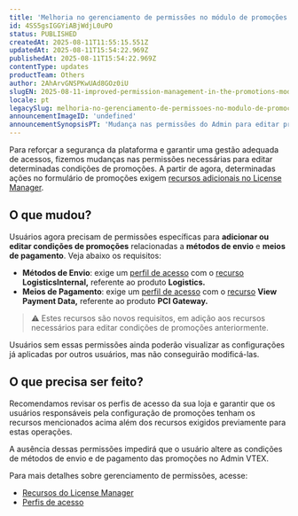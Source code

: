 ```yaml
---
title: 'Melhoria no gerenciamento de permissões no módulo de promoções'
id: 4SS5gsIGGYiABjWdjL0uPO
status: PUBLISHED
createdAt: 2025-08-11T11:55:15.551Z
updatedAt: 2025-08-11T15:54:22.969Z
publishedAt: 2025-08-11T15:54:22.969Z
contentType: updates
productTeam: Others
author: 2AhArvGNSPKwUAd8GOz0iU
slugEN: 2025-08-11-improved-permission-management-in-the-promotions-module
locale: pt
legacySlug: melhoria-no-gerenciamento-de-permissoes-no-modulo-de-promocoes
announcementImageID: 'undefined'
announcementSynopsisPT: 'Mudança nas permissões do Admin para editar promoções com métodos de envio e pagamento.'
---
```


Para reforçar a segurança da plataforma e garantir uma gestão adequada de acessos, fizemos mudanças nas permissões necessárias para editar determinadas condições de promoções. A partir de agora, determinadas ações no formulário de promoções exigem [recursos adicionais no License Manager](/pt/tutorial/license-manager-resources--3q6ztrC8YynQf6rdc6euk3).

## O que mudou?

Usuários agora precisam de permissões específicas para **adicionar ou editar condições de promoções** relacionadas a **métodos de envio** e **meios de pagamento**. Veja abaixo os requisitos:

- **Métodos de Envio**: exige um [perfil de acesso](/pt/tutorial/perfis-de-acesso--7HKK5Uau2H6wxE1rH5oRbc) com o [recurso](/pt/tutorial/license-manager-resources--3q6ztrC8YynQf6rdc6euk3) **LogisticsInternal,** referente ao produto **Logistics.**
- **Meios de Pagamento**: exige um [perfil de acesso](/pt/tutorial/perfis-de-acesso--7HKK5Uau2H6wxE1rH5oRbc) com o [recurso](/pt/tutorial/license-manager-resources--3q6ztrC8YynQf6rdc6euk3) **View Payment Data,** referente ao produto **PCI Gateway.**

> ⚠️ Estes recursos são novos requisitos, em adição aos recursos necessários para editar condições de promoções anteriormente.

Usuários sem essas permissões ainda poderão visualizar as configurações já aplicadas por outros usuários, mas não conseguirão modificá-las.

## O que precisa ser feito?

Recomendamos revisar os perfis de acesso da sua loja e garantir que os usuários responsáveis pela configuração de promoções tenham os recursos mencionados acima além dos recursos exigidos previamente para estas operações.

A ausência dessas permissões impedirá que o usuário altere as condições de métodos de envio e de pagamento das promoções no Admin VTEX.

Para mais detalhes sobre gerenciamento de permissões, acesse:

- [Recursos do License Manager](/pt/tutorial/license-manager-resources--3q6ztrC8YynQf6rdc6euk3)
- [Perfis de acesso](/pt/tutorial/perfis-de-acesso--7HKK5Uau2H6wxE1rH5oRbc)

